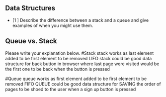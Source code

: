 ## Data Structures
* [1 ] Describe the difference between a stack and a queue and give examples of when you might use them.

## Queue vs. Stack
Please write your explanation below.
#Stack
stack works as last element added to be first element to be removed LIFO
stack could be good data structure for back button in browser where last page were visited would be the first one to be back when the button is pressed


#Queue
queue works as first element added to be first element to be removed FIFO
QUEUE could be good data structure for SAVING the order of pages to be shoed to the user when a sign up  button is pressed


